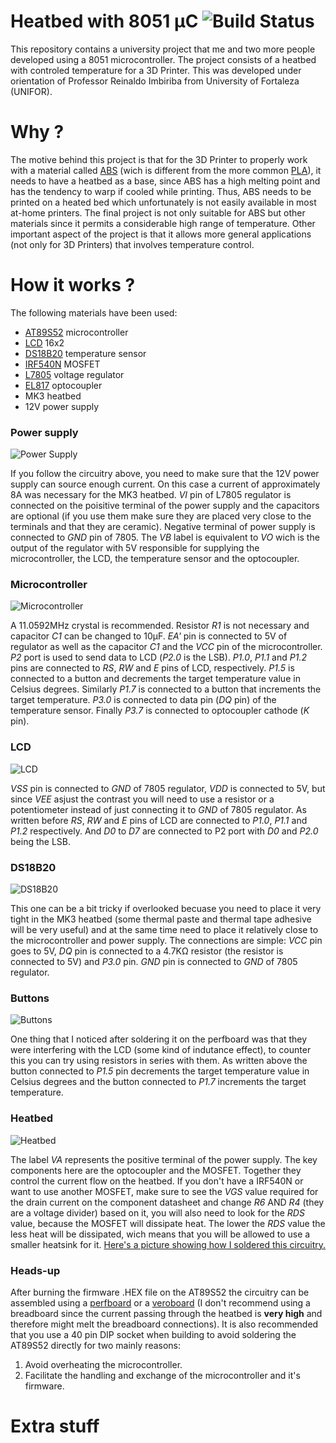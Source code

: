 # Heatbed with 8051 µC ![Build Status](https://camo.githubusercontent.com/cfcaf3a99103d61f387761e5fc445d9ba0203b01/68747470733a2f2f7472617669732d63692e6f72672f6477796c2f657374612e7376673f6272616e63683d6d6173746572)
This repository contains a university project that me and two more people developed using a 8051 microcontroller. The project consists of a heatbed with controled temperature for a 3D Printer. This was developed under orientation of Professor Reinaldo Imbiriba from University of Fortaleza (UNIFOR).
# Why ?
The motive behind this project is that for the 3D Printer to properly work with a material called [ABS](https://en.wikipedia.org/wiki/Acrylonitrile_butadiene_styrene) (wich is different from the more common [PLA](https://en.wikipedia.org/wiki/Polylactic_acid)), it needs to have a heatbed as a base, since ABS has a high melting point and has the tendency to warp if cooled while printing. Thus, ABS needs to be printed on a heated bed which unfortunately is not easily available in most at-home printers. 
The final project is not only suitable for ABS but other materials since it permits a considerable high range of temperature. Other important aspect of the project is that it allows more general applications (not only for 3D Printers) that involves temperature control.
# How it works ?
The following materials have been used:
* [AT89S52](https://github.com/dojiDoMal/Heatbed_8051/blob/master/Datasheets/AT89S52.pdf) microcontroller
* [LCD](https://github.com/dojiDoMal/Heatbed_8051/blob/master/Datasheets/LCD16X2.pdf) 16x2
* [DS18B20](https://github.com/dojiDoMal/Heatbed_8051/blob/master/Datasheets/DS18B20.pdf) temperature sensor
* [IRF540N](https://github.com/dojiDoMal/Heatbed_8051/blob/master/Datasheets/IRF540N.pdf) MOSFET
* [L7805](https://github.com/dojiDoMal/Heatbed_8051/blob/master/Datasheets/L7805.pdf) voltage regulator
* [EL817](https://github.com/dojiDoMal/Heatbed_8051/blob/master/Datasheets/EL817.pdf) optocoupler
* MK3 heatbed
* 12V power supply

### Power supply
![Power Supply](https://github.com/dojiDoMal/Heatbed_8051/blob/master/Images/power_supply.png?raw=true)

If you follow the circuitry above, you need to make sure that the 12V power supply can source enough current. On this case a current of approximately 8A was necessary for the MK3 heatbed. *VI* pin of L7805 regulator is connected on the poisitive terminal of the power supply and the capacitors are optional (if you use them make sure they are placed very close to the terminals and that they are ceramic). Negative terminal of power supply is connected to *GND* pin of 7805. The *VB* label is equivalent to *VO* wich is the output of the regulator with 5V responsible for supplying the microcontroller, the LCD, the temperature sensor and the optocoupler.

### Microcontroller
![Microcontroller](https://github.com/dojiDoMal/Heatbed_8051/blob/master/Images/89s52.png?raw=true)

A 11.0592MHz crystal is recommended. Resistor *R1* is not necessary and capacitor *C1* can be changed to 10µF. *EA'* pin is connected to 5V of regulator as well as the capacitor *C1* and the *VCC* pin of the microcontroller. *P2* port is used to send data to LCD (*P2.0* is the LSB). *P1.0*, *P1.1* and *P1.2* pins are connected to *RS*, *RW* and *E* pins of LCD, respectively. *P1.5* is connected to a button and decrements the target temperature value in Celsius degrees. Similarly *P1.7* is connected to a button that increments the target temperature. *P3.0* is connected to data pin (*DQ* pin) of the temperature sensor. Finally *P3.7* is connected to optocoupler cathode (*K* pin).

### LCD
![LCD](https://github.com/dojiDoMal/Heatbed_8051/blob/master/Images/lcd.png?raw=true)

*VSS* pin is connected to *GND* of 7805 regulator, *VDD* is connected to 5V, but since *VEE* asjust the contrast you will need to use a resistor or a potentiometer instead of just connecting it to *GND* of 7805 regulator. As written before *RS*, *RW* and *E* pins of LCD are connected to *P1.0*, *P1.1* and *P1.2* respectively. And *D0* to *D7* are connected to P2 port with *D0* and *P2.0* being the LSB.

### DS18B20

![DS18B20](https://github.com/dojiDoMal/Heatbed_8051/blob/master/Images/ds18b20.png?raw=true)

This one can be a bit tricky if overlooked becuase you need to place it very tight in the MK3 heatbed (some thermal paste and thermal tape adhesive will be very useful) and at the same time need to place it relatively close to the microcontroller and power supply. The connections are simple: *VCC* pin goes to 5V, *DQ* pin is connected to a 4.7KΩ resistor (the resistor is connected to 5V) and *P3.0* pin. *GND* pin is connected to *GND* of 7805 regulator.

### Buttons

![Buttons](https://github.com/dojiDoMal/Heatbed_8051/blob/master/Images/buttons.png?raw=true)

One thing that I noticed after soldering it on the perfboard was that they were interfering with the LCD (some kind of indutance effect), to counter this you can try using resistors in series with them. As written above the button connected to *P1.5* pin decrements the target temperature value in Celsius degrees and the button connected to *P1.7* increments the target temperature.

### Heatbed

![Heatbed](https://github.com/dojiDoMal/Heatbed_8051/blob/master/Images/heatbed.png?raw=true)

The label *VA* represents the positive terminal of the power supply. The key components here are the optocoupler and the MOSFET. Together they control the current flow on the heatbed. If you don't have a IRF540N or want to use another MOSFET, make sure to see the *VGS* value required for the drain current on the component datasheet and change *R6* AND *R4* (they are a voltage divider) based on it, you will also need to look for the *RDS* value, because the MOSFET will dissipate heat. The lower the *RDS* value the less heat will be dissipated, wich means that you will be allowed to use a smaller heatsink for it.
[Here's a picture showing how I soldered this circuitry.](https://bit.ly/31QxkhY)

### Heads-up

After burning the firmware .HEX file on the AT89S52 the circuitry can be assembled using a [perfboard](https://en.wikipedia.org/wiki/Perfboard) or a [veroboard](https://en.wikipedia.org/wiki/Veroboard) (I don't recommend using a breadboard since the current passing through the heatbed is __very high__ and therefore might melt the breadboard connections). It is also recommended that you use a 40 pin DIP socket when building to avoid soldering the AT89S52 directly for two mainly reasons: 
1. Avoid overheating the microcontroller.
2. Facilitate the handling and exchange of the microcontroller and it's firmware.

# Extra stuff






